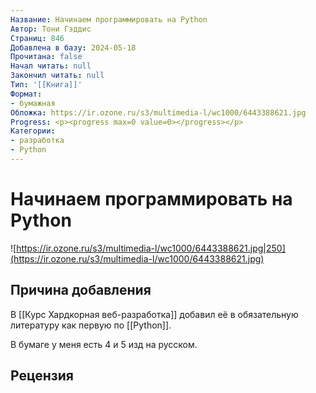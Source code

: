 ```yaml
---
Название: Начинаем программировать на Python
Автор: Тони Гэддис
Страниц: 846
Добавлена в базу: 2024-05-18
Прочитана: false
Начал читать: null
Закончил читать: null
Тип: '[[Книга]]'
Формат:
- бумажная
Обложка: https://ir.ozone.ru/s3/multimedia-l/wc1000/6443388621.jpg
Progress: <p><progress max=0 value=0></progress></p>
Категории:
- разработка
- Python
---
```

# Начинаем программировать на Python

![https://ir.ozone.ru/s3/multimedia-l/wc1000/6443388621.jpg|250](https://ir.ozone.ru/s3/multimedia-l/wc1000/6443388621.jpg)

## Причина добавления

В [[Курс Хардкорная веб-разработка]] добавил её в обязательную литературу как первую по [[Python]].

В бумаге у меня есть 4 и 5 изд на русском.

## Рецензия